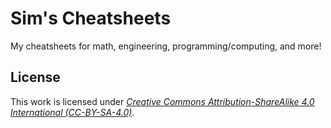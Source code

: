 # Sim's Cheatsheets

My cheatsheets for math, engineering, programming/computing, and more!

## License

This work is licensed under [*Creative Commons Attribution-ShareAlike 4.0 International (CC-BY-SA-4.0)*](https://creativecommons.org/licenses/by-sa/4.0/).

